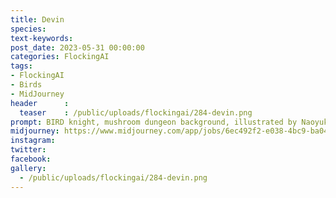 ```yaml
---
title: Devin
species: 
text-keywords: 
post_date: 2023-05-31 00:00:00
categories: FlockingAI
tags:
- FlockingAI
- Birds
- MidJourney 
header      :
  teaser    : /public/uploads/flockingai/284-devin.png
prompt: BIRD knight, mushroom dungeon background, illustrated by Naoyuki Kato
midjourney: https://www.midjourney.com/app/jobs/6ec492f2-e038-4bc9-ba04-236144e68a41
instagram: 
twitter: 
facebook: 
gallery: 
  - /public/uploads/flockingai/284-devin.png
---
```


